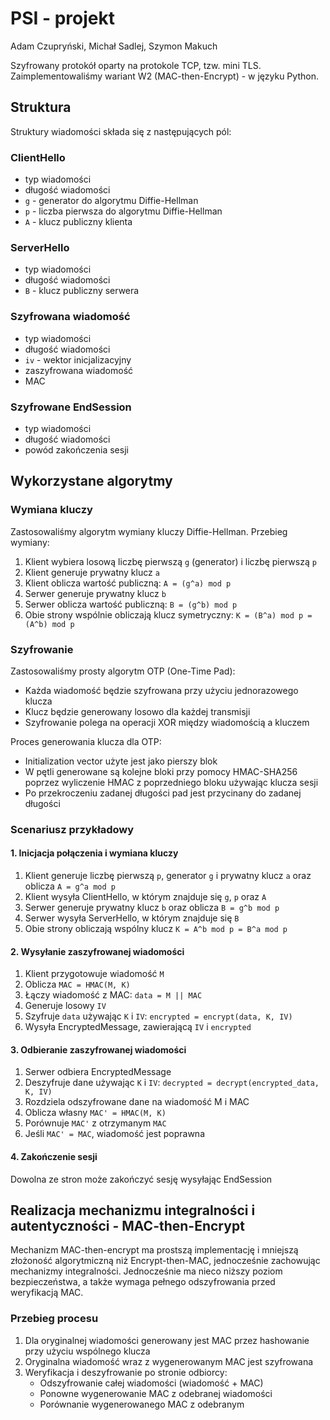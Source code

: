 # PSI - projekt
Adam Czupryński, Michał Sadlej, Szymon Makuch

Szyfrowany protokół oparty na protokole TCP, tzw. mini TLS. Zaimplementowaliśmy wariant W2 (MAC-then-Encrypt) - w języku Python.

## Struktura
Struktury wiadomości składa się z następujących pól:

### ClientHello
- typ wiadomości
- długość wiadomości
- `g` - generator do algorytmu Diffie-Hellman
- `p` - liczba pierwsza do algorytmu Diffie-Hellman
- `A` - klucz publiczny klienta

### ServerHello
- typ wiadomości
- długość wiadomości
- `B` - klucz publiczny serwera

### Szyfrowana wiadomość
- typ wiadomości
- długość wiadomości
- `iv` - wektor inicjalizacyjny
- zaszyfrowana wiadomość
- MAC

### Szyfrowane EndSession
- typ wiadomości
- długość wiadomości
- powód zakończenia sesji

## Wykorzystane algorytmy 

### Wymiana kluczy
Zastosowaliśmy algorytm wymiany kluczy Diffie-Hellman. Przebieg wymiany:

1. Klient wybiera losową liczbę pierwszą `g` (generator) i liczbę pierwszą `p`
2. Klient generuje prywatny klucz `a`
3. Klient oblicza wartość publiczną: `A = (g^a) mod p`
4. Serwer generuje prywatny klucz `b`
5. Serwer oblicza wartość publiczną: `B = (g^b) mod p`
6. Obie strony wspólnie obliczają klucz symetryczny: `K = (B^a) mod p = (A^b) mod p`

### Szyfrowanie
Zastosowaliśmy prosty algorytm OTP (One-Time Pad):
- Każda wiadomość będzie szyfrowana przy użyciu jednorazowego klucza
- Klucz będzie generowany losowo dla każdej transmisji
- Szyfrowanie polega na operacji XOR między wiadomością a kluczem

Proces generowania klucza dla OTP:
- Initialization vector użyte jest jako pierszy blok
- W pętli generowane są kolejne bloki przy pomocy HMAC-SHA256 poprzez wyliczenie HMAC z poprzedniego bloku używając klucza sesji
- Po przekroczeniu zadanej długości pad jest przycinany do zadanej długości

### Scenariusz przykładowy

#### 1. Inicjacja połączenia i wymiana kluczy
1. Klient generuje liczbę pierwszą `p`, generator `g` i prywatny klucz `a` oraz oblicza `A = g^a mod p`
2. Klient wysyła ClientHello, w którym znajduje się `g`, `p` oraz `A`
3. Serwer generuje prywatny klucz `b` oraz oblicza `B = g^b mod p`
4. Serwer wysyła ServerHello, w którym znajduje się `B`
5. Obie strony obliczają wspólny klucz `K = A^b mod p = B^a mod p`

#### 2. Wysyłanie zaszyfrowanej wiadomości
1. Klient przygotowuje wiadomość `M`
2. Oblicza `MAC = HMAC(M, K)`
3. Łączy wiadomość z MAC: `data = M || MAC`
4. Generuje losowy `IV`
5. Szyfruje `data` używając `K` i `IV`: `encrypted = encrypt(data, K, IV)`
6. Wysyła EncryptedMessage, zawierającą `IV` i `encrypted`

#### 3. Odbieranie zaszyfrowanej wiadomości
1. Serwer odbiera EncryptedMessage
2. Deszyfruje dane używając `K` i `IV`: `decrypted = decrypt(encrypted_data, K, IV)`
3. Rozdziela odszyfrowane dane na wiadomość M i MAC
4. Oblicza własny `MAC' = HMAC(M, K)`
5. Porównuje `MAC'` z otrzymanym `MAC`
6. Jeśli `MAC' = MAC`, wiadomość jest poprawna

#### 4. Zakończenie sesji
Dowolna ze stron może zakończyć sesję wysyłając EndSession

## Realizacja mechanizmu integralności i autentyczności - MAC-then-Encrypt
Mechanizm MAC-then-encrypt ma prostszą implementację i mniejszą złożoność algorytmiczną niż Encrypt-then-MAC, jednocześnie zachowując mechanizmy integralności. Jednocześnie ma nieco niższy poziom bezpieczeństwa, a także wymaga pełnego odszyfrowania przed weryfikacją MAC.

### Przebieg procesu
1. Dla oryginalnej wiadomości generowany jest MAC przez hashowanie przy użyciu wspólnego klucza
2. Oryginalna wiadomość wraz z wygenerowanym MAC jest szyfrowana
3. Weryfikacja i deszyfrowanie po stronie odbiorcy:
   - Odszyfrowanie całej wiadomości (wiadomość + MAC)
   - Ponowne wygenerowanie MAC z odebranej wiadomości
   - Porównanie wygenerowanego MAC z odebranym
